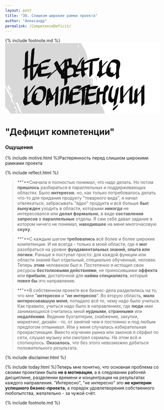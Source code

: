 ```yaml
---
layout: post
title: "30. Слишком широкие рамки проекта"
author: "Александр"
permalink: /CompetenceDeficit/
---
```

{% include footnote.md %}
!["Слишком много надо знать и уметь"](/_img/30.svg)
# "Дефицит компетенции"

### Ощущения
{% include motive.html %}Растерянность перед слишком широкими рамками проекта

{% include reflect.html %}
>**"**Сначала я полностью понимал, что надо делать. Но потом **пришлось** разбираться в параллельных и поддерживающих областях. Было **интересно**. но, как только потребовалось делать что-то для придания продукту "товарного вида", я начал отвлекаться, забрасывать "ядро" продукта и всё больше **был вынужден** уходить в области, которыми **никогда** не интересовался или **делал формально**, в виде **составления запросов** в **параллельные** отделы. Я  сам себе давал задание в котором ничего не понимал, **наводившее** на меня многочасовую **скуку**.

>**"**С каждым шагом **требовались** всё более и более широкие компетенции. И не всегда - только в моей области, где я **мог** разобраться на уровне **фундаментальных знаний, опыта или логики**. Раньше я поступал просто: для каждой функции или области знаний был отдельный, специально обученный, человек. Теперь **этим** человеком был я. Постепенно я истощил свои ресурсы **бестолковыми действиями**, не приносившими **эффекта** или **прибыли**, достаточной для **найма специалиста**, который **повел бы** это направление.

>**"**В собственном проекте все бизнес-дела разделились на то, что мне "**интересно** и "**не интересно**". Во вторую область, **мало интересовавшую меня**, попадало всё то, чему надо было учиться. Как правило, учиться надо было в направлениях, где **люди** ими занимающихся считались мной **нудными**, **странными** или **недалёкими**. Ведение бухгалтерии, снабжение, закупки, маркетинг, дизайн - то, от занятий чем я постоянно и под любым предлогом отлынивал. Или у меня случалась избирательная прокрастинация. Вместо изучения рынка или законов я сёрфил по сети, слушал музыку или смотрел сериалы. На этом всё и споткнулось. **Оказалось**, что без этого невозможно добиться положительного результата.

{% include disclaimer.html %}

{% include today.html %}Теперь мне понятно, что основная проблема со своими проектами была **не в мотивации**, а в следовании рабочей дисциплине, разделении времени и концентрации на результатах каждого направления. "Интересно", "не интересно" это **не критерии успешного бизнес-проекта**, а порядок удовлетворения собственного любопытства, желательно - за чужой счёт.

{% include footnote.md %}
